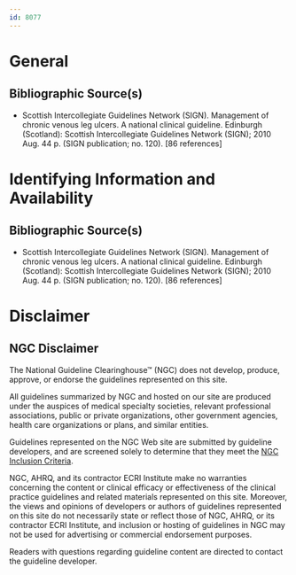 ```yaml
---
id: 8077
---
```


# General

## Bibliographic Source(s)

- Scottish Intercollegiate Guidelines Network (SIGN). Management of chronic venous leg ulcers. A national clinical guideline. Edinburgh (Scotland): Scottish Intercollegiate Guidelines Network (SIGN); 2010 Aug. 44 p. (SIGN publication; no. 120). [86 references]

# Identifying Information and Availability

## Bibliographic Source(s)

- Scottish Intercollegiate Guidelines Network (SIGN). Management of chronic venous leg ulcers. A national clinical guideline. Edinburgh (Scotland): Scottish Intercollegiate Guidelines Network (SIGN); 2010 Aug. 44 p. (SIGN publication; no. 120). [86 references]

# Disclaimer

## NGC Disclaimer

The National Guideline Clearinghouse™ (NGC) does not develop, produce, approve, or endorse the guidelines represented on this site.

All guidelines summarized by NGC and hosted on our site are produced under the auspices of medical specialty societies, relevant professional associations, public or private organizations, other government agencies, health care organizations or plans, and similar entities.

Guidelines represented on the NGC Web site are submitted by guideline developers, and are screened solely to determine that they meet the [NGC Inclusion Criteria](/help-and-about/summaries/inclusion-criteria).

NGC, AHRQ, and its contractor ECRI Institute make no warranties concerning the content or clinical efficacy or effectiveness of the clinical practice guidelines and related materials represented on this site. Moreover, the views and opinions of developers or authors of guidelines represented on this site do not necessarily state or reflect those of NGC, AHRQ, or its contractor ECRI Institute, and inclusion or hosting of guidelines in NGC may not be used for advertising or commercial endorsement purposes.

Readers with questions regarding guideline content are directed to contact the guideline developer.


